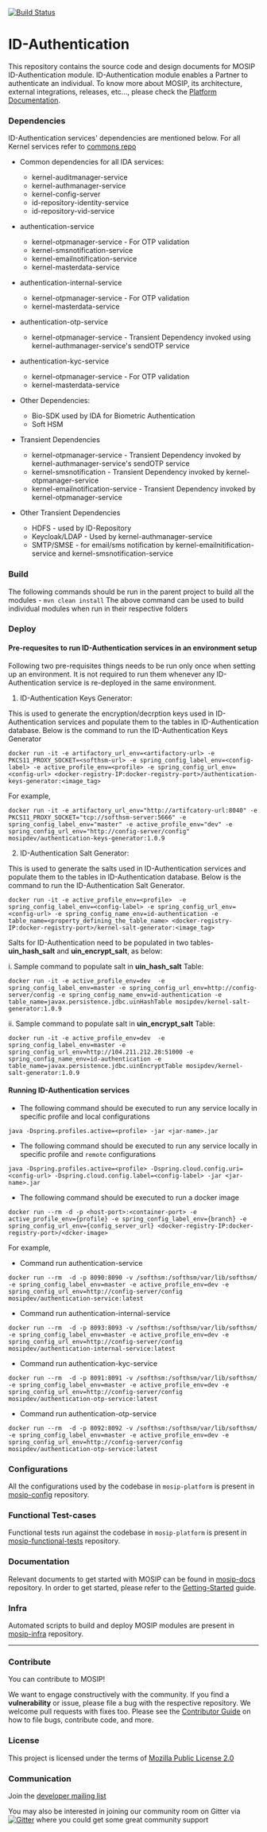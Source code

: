 [![Build Status](https://travis-ci.com/mosip/id-authentication.svg?branch=master)](https://travis-ci.com/mosip/id-authentication)

# ID-Authentication
This repository contains the source code and design documents for MOSIP ID-Authentication module. ID-Authentication module enables a Partner to authenticate an individual. To know more about MOSIP, its architecture, external integrations, releases, etc..., please check the [Platform Documentation](https://github.com/mosip/mosip-docs/wiki).

### Dependencies
ID-Authentication services' dependencies are mentioned below.  For all Kernel services refer to [commons repo](https://github.com/mosip/commons)
* Common dependencies for all IDA services:
  * kernel-auditmanager-service 
  * kernel-authmanager-service 
  * kernel-config-server 
  * id-repository-identity-service
  * id-repository-vid-service
  
* authentication-service
  * kernel-otpmanager-service - For OTP validation
  * kernel-smsnotification-service
  * kernel-emailnotification-service
  * kernel-masterdata-service
  
* authentication-internal-service
  * kernel-otpmanager-service - For OTP validation
  * kernel-masterdata-service
  
* authentication-otp-service
  * kernel-otpmanager-service - Transient Dependency invoked using kernel-authmanager-service's sendOTP service
  
* authentication-kyc-service
  * kernel-otpmanager-service - For OTP validation
  * kernel-masterdata-service

* Other Dependencies:
  * Bio-SDK used by IDA for Biometric Authentication
  * Soft HSM

* Transient Dependencies
  * kernel-otpmanager-service - Transient Dependency invoked by kernel-authmanager-service's sendOTP service
  * kernel-smsnotification - Transient Dependency invoked by kernel-otpmanager-service
  * kernel-emailnotification-service - Transient Dependency invoked by kernel-otpmanager-service
  
* Other Transient Dependencies
  * HDFS - used by ID-Repository
  * Keycloak/LDAP - Used by kernel-authmanager-service
  * SMTP/SMSE - for email/sms notification by kernel-emailnitification-service and kernel-smsnotification-service


### Build
The following commands should be run in the parent project to build all the modules - 
`mvn clean install`
The above command can be used to build individual modules when run in their respective folders

### Deploy

#### Pre-requesites to run ID-Authentication services in an environment setup
Following two pre-requisites things needs to be run only once when setting up an environment. It is not required to run them whenever any ID-Authentication service is re-deployed in the same environment.

1. ID-Authentication Keys Generator:

This is used to generate the encryption/decrption keys used in ID-Authentication services and populate them to the tables in ID-Authentication database. Below is the command to run the ID-Authentication Keys Generator
```
docker run -it -e artifactory_url_env=<artifactory-url> -e PKCS11_PROXY_SOCKET=<softhsm-url> -e spring_config_label_env=<config-label> -e active_profile_env=<profile> -e spring_config_url_env=<config-url> <docker-registry-IP:docker-registry-port>/authentication-keys-generator:<image_tag>
```

For example,
```
docker run -it -e artifactory_url_env="http://artifcatory-url:8040" -e PKCS11_PROXY_SOCKET="tcp://softhsm-server:5666" -e spring_config_label_env="master" -e active_profile_env="dev" -e spring_config_url_env="http://config-server/config" mosipdev/authentication-keys-generator:1.0.9
```

2. ID-Authentication Salt Generator:

This is used to generate the salts used in ID-Authentication services and populate them to the tables in ID-Authentication database.  Below is the command to run the ID-Authentication Salt Generator.
```
docker run -it -e active_profile_env=<profile>  -e spring_config_label_env=<config-label> -e spring_config_url_env=<config-url> -e spring_config_name_env=id-authentication -e table_name=<property_defining_the_table_name> <docker-registry-IP:docker-registry-port>/kernel-salt-generator:<image_tag>
```

Salts for ID-Authentication need to be populated in two tables-  **uin_hash_salt** and **uin_encrypt_salt**, as below:

i.	Sample command to populate salt in **uin_hash_salt** Table:
```
docker run -it -e active_profile_env=dev  -e spring_config_label_env=master -e spring_config_url_env=http://config-server/config -e spring_config_name_env=id-authentication -e table_name=javax.persistence.jdbc.uinHashTable mosipdev/kernel-salt-generator:1.0.9
```

 ii.	Sample command to populate salt in **uin_encrypt_salt** Table:
```
docker run -it -e active_profile_env=dev  -e spring_config_label_env=master -e spring_config_url_env=http://104.211.212.28:51000 -e spring_config_name_env=id-authentication -e table_name=javax.persistence.jdbc.uinEncryptTable mosipdev/kernel-salt-generator:1.0.9
```

#### Running ID-Authentication services
* The following command should be executed to run any service locally in specific profile and local configurations
````
java -Dspring.profiles.active=<profile> -jar <jar-name>.jar
````

* The following command should be executed to run any service locally in specific profile and `remote` configurations
````
java -Dspring.profiles.active=<profile> -Dspring.cloud.config.uri=<config-url> -Dspring.cloud.config.label=<config-label> -jar <jar-name>.jar
````

* The following command should be executed to run a docker image
````
docker run --rm -d -p <host-port>:<container-port> -e active_profile_env={profile} -e spring_config_label_env={branch} -e spring_config_url_env={config_server_url} <docker-registry-IP:docker-registry-port>/<dcker-image>
````

For example,
* Command run authentication-service
```
docker run --rm  -d -p 8090:8090 -v /softhsm:/softhsm/var/lib/softhsm/ -e spring_config_label_env=master -e active_profile_env=dev -e spring_config_url_env=http://config-server/config mosipdev/authentication-service:latest
```

* Command run authentication-internal-service
```
docker run --rm  -d -p 8093:8093 -v /softhsm:/softhsm/var/lib/softhsm/ -e spring_config_label_env=master -e active_profile_env=dev -e spring_config_url_env=http://config-server/config mosipdev/authentication-internal-service:latest
```

* Command run authentication-kyc-service
```
docker run --rm  -d -p 8091:8091 -v /softhsm:/softhsm/var/lib/softhsm/ -e spring_config_label_env=master -e active_profile_env=dev -e spring_config_url_env=http://config-server/config mosipdev/authentication-otp-service:latest
```

* Command run authentication-otp-service
```
docker run --rm  -d -p 8092:8092 -v /softhsm:/softhsm/var/lib/softhsm/ -e spring_config_label_env=master -e active_profile_env=dev -e spring_config_url_env=http://config-server/config mosipdev/authentication-otp-service:latest
```

### Configurations
All the configurations used by the codebase in `mosip-platform` is present in [mosip-config](https://github.com/mosip/mosip-config) repository.

### Functional Test-cases
Functional tests run against the codebase in `mosip-platform` is present in [mosip-functional-tests](https://github.com/mosip/mosip-functional-tests) repository.

### Documentation
Relevant documents to get started with MOSIP can be found in [mosip-docs](https://github.com/mosip/mosip-docs) repository. 
In order to get started, please refer to the [Getting-Started](https://github.com/mosip/mosip-docs/wiki/Getting-Started) guide.

### Infra
Automated scripts to build and deploy MOSIP modules are present in [mosip-infra](https://github.com/mosip/mosip-infra) repository.


---

### Contribute
You can contribute to MOSIP! 

We want to engage constructively with the community.  If you find a **vulnerability** or issue, please file a bug with the respective repository.  We welcome pull requests with fixes too.  Please see the [Contributor Guide](https://github.com/mosip/mosip-docs/wiki/Contributor-Guide) on how to file bugs, contribute code, and more.

### License
This project is licensed under the terms of [Mozilla Public License 2.0](https://github.com/mosip/mosip-platform/blob/master/LICENSE)

### Communication
Join the [developer mailing list](https://groups.io/g/mosip-dev)


You may also be interested in joining our community room on Gitter via [![Gitter](https://badges.gitter.im/mosip-community/community.svg)](https://gitter.im/mosip-community/community?utm_source=badge&utm_medium=badge&utm_campaign=pr-badge)  where you could get some great community support

